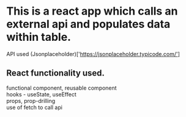 # This is a react app which calls an external api and populates data within table.
API used (Jsonplaceholder)['https://jsonplaceholder.typicode.com/']

## React functionality used.
functional component, reusable component\
hooks - useState, useEffect\
props, prop-drilling\
use of fetch to call api


